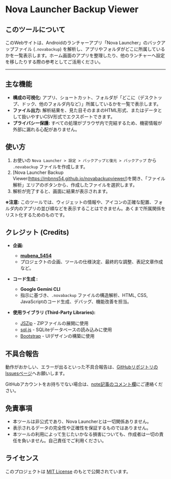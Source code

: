 # Nova Launcher Backup Viewer

## このツールについて

このWebサイトは、Androidのランチャーアプリ「Nova Launcher」のバックアップファイル (`.novabackup`) を解析し、アプリやフォルダがどこに所属しているかを一覧表示します。ホーム画面のアプリを整理したり、他のランチャーへ設定を移したりする際の参考としてご活用ください。

---

## 主な機能

- **構成の可視化:** アプリ、ショートカット、フォルダが「どこに（デスクトップ、ドック、他のフォルダ内など）」所属しているかを一覧で表示します。
- **ファイル出力:** 解析結果を、見た目そのままのHTML形式、またはデータとして扱いやすいCSV形式でエクスポートできます。
- **プライバシー保護:** すべての処理がブラウザ内で完結するため、機密情報が外部に漏れる心配がありません。

## 使い方

1.  お使いの `Nova Launcher > 設定 > バックアップと復元 > バックアップ` から `.novabackup` ファイルを作成します。
2.  [Nova Launcher Backup Viewer(https://mbnns54.github.io/novabackupviewer/)を開き、「ファイル解析」エリアのボタンから、作成したファイルを選択します。
3.  解析が完了すると、画面に結果が表示されます。

**※注意:** このツールでは、ウィジェットの情報や、アイコンの正確な配置、フォルダ内のアプリの並び順などを表示することはできません。あくまで所属関係をリスト化するためのものです。

## クレジット (Credits)

* **企画:**
    * [**mubena_5454**](https://github.com/mbnns54)
    * プロジェクトの企画、ツールの仕様決定、最終的な調整、表記文章作成など。

* **コード生成 :**
    * **Google Gemini CLI**
    * 指示に基づき、`.novabackup` ファイルの構造解析、HTML, CSS, JavaScriptのコード生成、デバッグ、機能改善を担当。

* **使用ライブラリ (Third-Party Libraries):**
    * [JSZip](https://stuk.github.io/jszip/) - ZIPファイルの展開に使用
    * [sql.js](https://sql.js.org/) - SQLiteデータベースの読み込みに使用
    * [Bootstrap](https://getbootstrap.com/) - UIデザインの構築に使用

## 不具合報告

動作がおかしい、エラーが出るといった不具合報告は、[GitHubリポジトリのIssuesページ](https://github.com/mbnns54/novabackupviewer/issues)へお願いします。

GitHubアカウントをお持ちでない場合は、[note記事のコメント欄](https://note.com/mubena_5454)にご連絡ください。

## 免責事項

-   本ツールは非公式であり、Nova Launcherとは一切関係ありません。
-   表示されるデータの完全性や正確性を保証するものではありません。
-   本ツールの利用によって生じたいかなる損害についても、作成者は一切の責任を負いません。自己責任でご利用ください。

## ライセンス

このプロジェクトは [MIT License](LICENSE) のもとで公開されています。